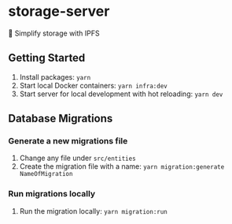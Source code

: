 # storage-server
💾 Simplify storage with IPFS

## Getting Started

1. Install packages: `yarn`
2. Start local Docker containers: `yarn infra:dev`
3. Start server for local development with hot reloading: `yarn dev`

## Database Migrations

### Generate a new migrations file

1. Change any file under `src/entities`
2. Create the migration file with a name: `yarn migration:generate NameOfMigration`

### Run migrations locally

1. Run the migration locally: `yarn migration:run`
